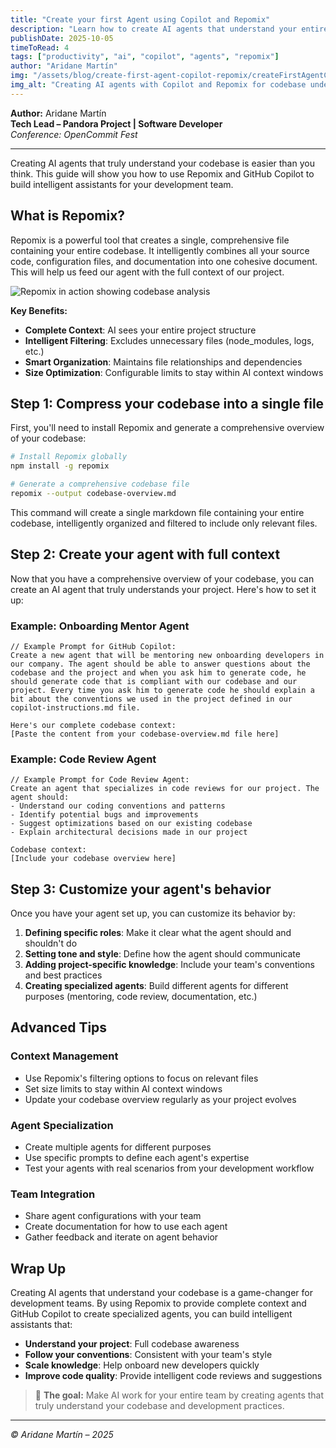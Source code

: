 ```yaml
---
title: "Create your first Agent using Copilot and Repomix"
description: "Learn how to create AI agents that understand your entire codebase using Repomix and GitHub Copilot. Build intelligent assistants for your development team."
publishDate: 2025-10-05
timeToRead: 4
tags: ["productivity", "ai", "copilot", "agents", "repomix"]
author: "Aridane Martín"
img: "/assets/blog/create-first-agent-copilot-repomix/createFirstAgentCopilot.webp"
img_alt: "Creating AI agents with Copilot and Repomix for codebase understanding"
---
```


**Author:** Aridane Martín  
**Tech Lead – Pandora Project | Software Developer**  
_Conference: OpenCommit Fest_

---

Creating AI agents that truly understand your codebase is easier than you think. This guide will show you how to use Repomix and GitHub Copilot to build intelligent assistants for your development team.

## What is Repomix?

Repomix is a powerful tool that creates a single, comprehensive file containing your entire codebase. It intelligently combines all your source code, configuration files, and documentation into one cohesive document. This will help us feed our agent with the full context of our project.

![Repomix in action showing codebase analysis](/assets/blog/create-first-agent-copilot-repomix/repomix.webp)

**Key Benefits:**
- **Complete Context**: AI sees your entire project structure
- **Intelligent Filtering**: Excludes unnecessary files (node_modules, logs, etc.)
- **Smart Organization**: Maintains file relationships and dependencies
- **Size Optimization**: Configurable limits to stay within AI context windows

## Step 1: Compress your codebase into a single file

First, you'll need to install Repomix and generate a comprehensive overview of your codebase:

```bash
# Install Repomix globally
npm install -g repomix

# Generate a comprehensive codebase file
repomix --output codebase-overview.md
```

This command will create a single markdown file containing your entire codebase, intelligently organized and filtered to include only relevant files.

## Step 2: Create your agent with full context

Now that you have a comprehensive overview of your codebase, you can create an AI agent that truly understands your project. Here's how to set it up:

### Example: Onboarding Mentor Agent

```text
// Example Prompt for GitHub Copilot:
Create a new agent that will be mentoring new onboarding developers in our company. The agent should be able to answer questions about the codebase and the project and when you ask him to generate code, he should generate code that is compliant with our codebase and our project. Every time you ask him to generate code he should explain a bit about the conventions we used in the project defined in our copilot-instructions.md file.

Here's our complete codebase context:
[Paste the content from your codebase-overview.md file here]
```

### Example: Code Review Agent

```text
// Example Prompt for Code Review Agent:
Create an agent that specializes in code reviews for our project. The agent should:
- Understand our coding conventions and patterns
- Identify potential bugs and improvements
- Suggest optimizations based on our existing codebase
- Explain architectural decisions made in our project

Codebase context:
[Include your codebase overview here]
```

## Step 3: Customize your agent's behavior

Once you have your agent set up, you can customize its behavior by:

1. **Defining specific roles**: Make it clear what the agent should and shouldn't do
2. **Setting tone and style**: Define how the agent should communicate
3. **Adding project-specific knowledge**: Include your team's conventions and best practices
4. **Creating specialized agents**: Build different agents for different purposes (mentoring, code review, documentation, etc.)

## Advanced Tips

### Context Management
- Use Repomix's filtering options to focus on relevant files
- Set size limits to stay within AI context windows
- Update your codebase overview regularly as your project evolves

### Agent Specialization
- Create multiple agents for different purposes
- Use specific prompts to define each agent's expertise
- Test your agents with real scenarios from your development workflow

### Team Integration
- Share agent configurations with your team
- Create documentation for how to use each agent
- Gather feedback and iterate on agent behavior

## Wrap Up

Creating AI agents that understand your codebase is a game-changer for development teams. By using Repomix to provide complete context and GitHub Copilot to create specialized agents, you can build intelligent assistants that:

- **Understand your project**: Full codebase awareness
- **Follow your conventions**: Consistent with your team's style
- **Scale knowledge**: Help onboard new developers quickly
- **Improve code quality**: Provide intelligent code reviews and suggestions

> 🚀 **The goal:** Make AI work for your entire team by creating agents that truly understand your codebase and development practices.

---

_© Aridane Martín – 2025_
